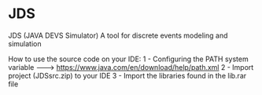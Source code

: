 # JDS
JDS (JAVA DEVS Simulator) A tool for discrete events modeling and simulation

How to use the source code on your IDE:
1 - Configuring the PATH system variable ---> https://www.java.com/en/download/help/path.xml
2 - Import project (JDSsrc.zip) to your IDE
3 - Import the libraries found in the lib.rar file
